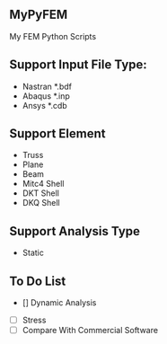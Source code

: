 ## MyPyFEM
My FEM Python Scripts

## Support Input File Type:
* Nastran *.bdf
* Abaqus *.inp
* Ansys *.cdb

## Support Element
* Truss
* Plane
* Beam
* Mitc4 Shell
* DKT Shell
* DKQ Shell

## Support Analysis Type
* Static

## To Do List
- [] Dynamic Analysis
-[ ] Stress
- [ ] Compare With Commercial Software
